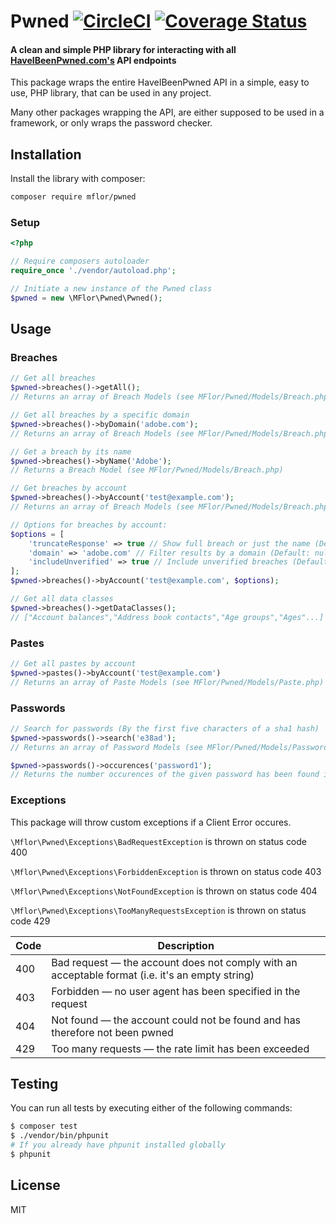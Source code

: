 # Pwned [![CircleCI](https://circleci.com/gh/MFlor/pwned.svg?style=svg)](https://circleci.com/gh/MFlor/pwned) [![Coverage Status](https://coveralls.io/repos/github/MFlor/pwned/badge.svg?branch=test%2Fcoveralls)](https://coveralls.io/github/MFlor/pwned?branch=test%2Fcoveralls)
#### A clean and simple PHP library for interacting with all [HaveIBeenPwned.com's](https://haveibeenpwned.com/API/v2) API endpoints

This package wraps the entire HaveIBeenPwned API in a simple, easy to use, PHP library, that can be used in any project.

Many other packages wrapping the API, are either supposed to be used in a framework, or only wraps the password checker.

## Installation
Install the library with composer:
```bash
composer require mflor/pwned
```

### Setup
```php
<?php

// Require composers autoloader
require_once './vendor/autoload.php';

// Initiate a new instance of the Pwned class
$pwned = new \MFlor\Pwned\Pwned();
```

## Usage
### Breaches

```php
// Get all breaches
$pwned->breaches()->getAll();
// Returns an array of Breach Models (see MFlor/Pwned/Models/Breach.php)

// Get all breaches by a specific domain
$pwned->breaches()->byDomain('adobe.com');
// Returns an array of Breach Models (see MFlor/Pwned/Models/Breach.php)

// Get a breach by its name
$pwned->breaches()->byName('Adobe');
// Returns a Breach Model (see MFlor/Pwned/Models/Breach.php)

// Get breaches by account
$pwned->breaches()->byAccount('test@example.com');
// Returns an array of Breach Models (see MFlor/Pwned/Models/Breach.php)

// Options for breaches by account:
$options = [
    'truncateResponse' => true // Show full breach or just the name (Default: true)
    'domain' => 'adobe.com' // Filter results by a domain (Default: null)
    'includeUnverified' => true // Include unverified breaches (Default: false)
];
$pwned->breaches()->byAccount('test@example.com', $options);

// Get all data classes
$pwned->breaches()->getDataClasses();
// ["Account balances","Address book contacts","Age groups","Ages"...]
```

### Pastes
```php
// Get all pastes by account
$pwned->pastes()->byAccount('test@example.com')
// Returns an array of Paste Models (see MFlor/Pwned/Models/Paste.php)
```

### Passwords
```php
// Search for passwords (By the first five characters of a sha1 hash)
$pwned->passwords()->search('e38ad');
// Returns an array of Password Models (see MFlor/Pwned/Models/Password.php)

$pwned->passwords()->occurences('password1');
// Returns the number occurences of the given password has been found in leaks
```

### Exceptions
This package will throw custom exceptions if a Client Error occures.

`\Mflor\Pwned\Exceptions\BadRequestException` is thrown on status code 400

`\Mflor\Pwned\Exceptions\ForbiddenException` is thrown on status code 403

`\Mflor\Pwned\Exceptions\NotFoundException` is thrown on status code 404

`\Mflor\Pwned\Exceptions\TooManyRequestsException` is thrown on status code 429
 

| Code |                   Description                                                                   |
|------|-------------------------------------------------------------------------------------------------|
| 400  | Bad request — the account does not comply with an acceptable format (i.e. it's an empty string) |
| 403  | Forbidden — no user agent has been specified in the request                                     |
| 404  | Not found — the account could not be found and has therefore not been pwned                     |
| 429  | Too many requests — the rate limit has been exceeded                                            |

## Testing
You can run all tests by executing either of the following commands:
```bash
$ composer test
$ ./vendor/bin/phpunit
# If you already have phpunit installed globally
$ phpunit
```

## License
MIT
